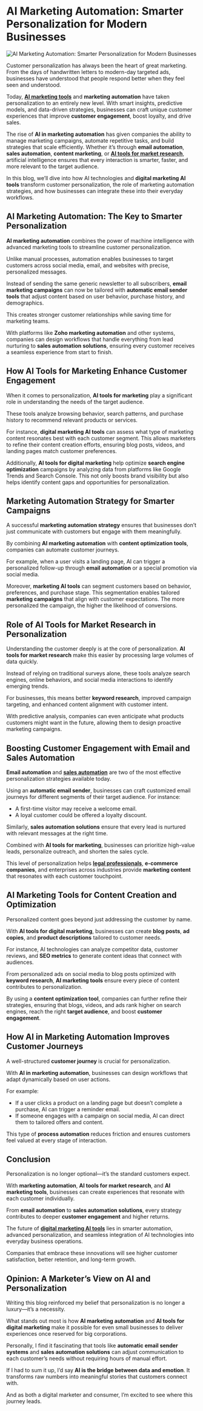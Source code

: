 # AI Marketing Automation: Smarter Personalization for Modern Businesses

![AI Marketing Automation: Smarter Personalization for Modern Businesses](https://admin.groupify.ai/assets/5fecdc00-3eed-4304-9e57-c04f2f6adc1c)

Customer personalization has always been the heart of great marketing. From the days of handwritten letters to modern-day targeted ads, businesses have understood that people respond better when they feel seen and understood.  

Today, [**AI marketing tools**](https://groupify.ai/marketing-ai-tools) and **marketing automation** have taken personalization to an entirely new level. With smart insights, predictive models, and data-driven strategies, businesses can craft unique customer experiences that improve **customer engagement**, boost loyalty, and drive sales.  

The rise of **AI in marketing automation** has given companies the ability to manage marketing campaigns, automate repetitive tasks, and build strategies that scale efficiently. Whether it’s through **email automation**, **sales automation**, **content marketing**, or [**AI tools for market research**](https://groupify.ai/ai-tools-for-research), artificial intelligence ensures that every interaction is smarter, faster, and more relevant to the target audience.  

In this blog, we’ll dive into how AI technologies and **digital marketing AI tools** transform customer personalization, the role of marketing automation strategies, and how businesses can integrate these into their everyday workflows.  


## AI Marketing Automation: The Key to Smarter Personalization
**AI marketing automation** combines the power of machine intelligence with advanced marketing tools to streamline customer personalization.  

Unlike manual processes, automation enables businesses to target customers across social media, email, and websites with precise, personalized messages.  

Instead of sending the same generic newsletter to all subscribers, **email marketing campaigns** can now be tailored with **automatic email sender tools** that adjust content based on user behavior, purchase history, and demographics.  

This creates stronger customer relationships while saving time for marketing teams.  

With platforms like **Zoho marketing automation** and other systems, companies can design workflows that handle everything from lead nurturing to **sales automation solutions**, ensuring every customer receives a seamless experience from start to finish.  


## How AI Tools for Marketing Enhance Customer Engagement
When it comes to personalization, **AI tools for marketing** play a significant role in understanding the needs of the target audience.  

These tools analyze browsing behavior, search patterns, and purchase history to recommend relevant products or services.  

For instance, **digital marketing AI tools** can assess what type of marketing content resonates best with each customer segment. This allows marketers to refine their content creation efforts, ensuring blog posts, videos, and landing pages match customer preferences.  

Additionally, **AI tools for digital marketing** help optimize **search engine optimization** campaigns by analyzing data from platforms like Google Trends and Search Console. This not only boosts brand visibility but also helps identify content gaps and opportunities for personalization.  


## Marketing Automation Strategy for Smarter Campaigns
A successful **marketing automation strategy** ensures that businesses don’t just communicate with customers but engage with them meaningfully.  

By combining **AI marketing automation** with **content optimization tools**, companies can automate customer journeys.  

For example, when a user visits a landing page, AI can trigger a personalized follow-up through **email automation** or a special promotion via social media.  

Moreover, **marketing AI tools** can segment customers based on behavior, preferences, and purchase stage. This segmentation enables tailored **marketing campaigns** that align with customer expectations. The more personalized the campaign, the higher the likelihood of conversions.  


## Role of AI Tools for Market Research in Personalization
Understanding the customer deeply is at the core of personalization. **AI tools for market research** make this easier by processing large volumes of data quickly.  

Instead of relying on traditional surveys alone, these tools analyze search engines, online behaviors, and social media interactions to identify emerging trends.  

For businesses, this means better **keyword research**, improved campaign targeting, and enhanced content alignment with customer intent.  

With predictive analysis, companies can even anticipate what products customers might want in the future, allowing them to design proactive marketing campaigns.  


## Boosting Customer Engagement with Email and Sales Automation
**Email automation** and [**sales automation**](https://groupify.ai/ai-tools-for-sales) are two of the most effective personalization strategies available today.  

Using an **automatic email sender**, businesses can craft customized email journeys for different segments of their target audience. For instance:  
- A first-time visitor may receive a welcome email.  
- A loyal customer could be offered a loyalty discount.  

Similarly, **sales automation solutions** ensure that every lead is nurtured with relevant messages at the right time.  

Combined with **AI tools for marketing**, businesses can prioritize high-value leads, personalize outreach, and shorten the sales cycle.  

This level of personalization helps [**legal professionals**](https://groupify.ai/legal-ai-tools), **e-commerce companies**, and enterprises across industries provide **marketing content** that resonates with each customer touchpoint.  


## AI Marketing Tools for Content Creation and Optimization
Personalized content goes beyond just addressing the customer by name.  

With **AI tools for digital marketing**, businesses can create **blog posts**, **ad copies**, and **product descriptions** tailored to customer needs.  

For instance, AI technologies can analyze competitor data, customer reviews, and **SEO metrics** to generate content ideas that connect with audiences.  

From personalized ads on social media to blog posts optimized with **keyword research**, **AI marketing tools** ensure every piece of content contributes to personalization.  

By using a **content optimization tool**, companies can further refine their strategies, ensuring that blogs, videos, and ads rank higher on search engines, reach the right **target audience**, and boost **customer engagement**.  


## How AI in Marketing Automation Improves Customer Journeys
A well-structured **customer journey** is crucial for personalization.  

With **AI in marketing automation**, businesses can design workflows that adapt dynamically based on user actions.  

For example:  
- If a user clicks a product on a landing page but doesn’t complete a purchase, AI can trigger a reminder email.  
- If someone engages with a campaign on social media, AI can direct them to tailored offers and content.  

This type of **process automation** reduces friction and ensures customers feel valued at every stage of interaction.  


## Conclusion
Personalization is no longer optional—it’s the standard customers expect.  

With **marketing automation**, **AI tools for market research**, and **AI marketing tools**, businesses can create experiences that resonate with each customer individually.  

From **email automation** to **sales automation solutions**, every strategy contributes to deeper **customer engagement** and higher returns.  

The future of [**digital marketing AI tools**](https://professional.dce.harvard.edu/blog/ai-will-shape-the-future-of-marketing/) lies in smarter automation, advanced personalization, and seamless integration of AI technologies into everyday business operations.  

Companies that embrace these innovations will see higher customer satisfaction, better retention, and long-term growth.  


## Opinion: A Marketer’s View on AI and Personalization
Writing this blog reinforced my belief that personalization is no longer a luxury—it’s a necessity.  

What stands out most is how **AI marketing automation** and **AI tools for digital marketing** make it possible for even small businesses to deliver experiences once reserved for big corporations.  

Personally, I find it fascinating that tools like **automatic email sender systems** and **sales automation solutions** can adjust communication to each customer’s needs without requiring hours of manual effort.  

If I had to sum it up, I’d say **AI is the bridge between data and emotion**. It transforms raw numbers into meaningful stories that customers connect with.  

And as both a digital marketer and consumer, I’m excited to see where this journey leads.  

